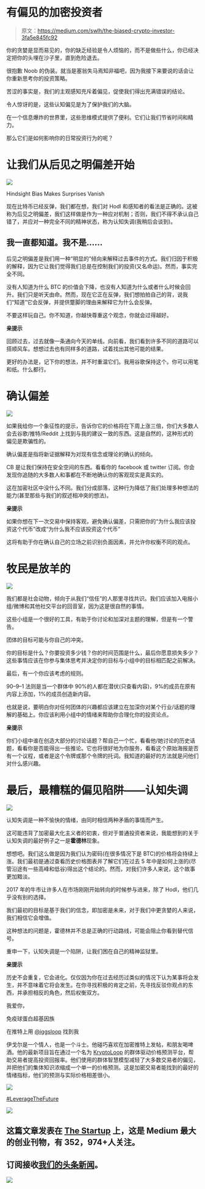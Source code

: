 # 有偏见的加密投资者

> 原文：<https://medium.com/swlh/the-biased-crypto-investor-3fa5e845fc92>

你的贪婪是显而易见的，你的缺乏经验是令人烦恼的，而不是做些什么，你已经决定把你的头埋在沙子里，直到危险退去。

很抱歉 Noob 的伪装。就当是塞翁失马焉知非福吧，因为我接下来要说的话会让你重新思考你的投资策略。

苦涩的事实是，我们的主观感知充斥着偏见，促使我们得出充满错误的结论。

令人惊讶的是，这些认知偏见是为了保护我们的大脑。

在一个信息爆炸的世界里，这些思维模式提供了便利。它们让我们节省时间和精力。

那么它们是如何影响你的日常投资行为的呢？

# 让我们从后见之明偏差开始

![](img/0364a3dbfc7e61b311237622cc3238b2.png)

Hindsight Bias Makes Surprises Vanish

现在比特币已经反弹，我们都在想，我们对 Hodl 和感知者的看法是正确的。这被称为后见之明偏差，我们这样做是作为一种应对机制；否则，我们不得不承认自己错了，并应对一种完全不同的精神状态，称为认知失调(我稍后会谈到)。

## 我一直都知道。我不是……

后见之明偏差是我们用一种“明显的”倾向来解释过去事件的方式。我们归因于积极的解释，因为它让我们觉得我们总是在控制我们的投资(又名命运)。然而，事实完全不同。

没有人知道为什么 BTC 的价值会下降，也没有人知道为什么或者什么时候会回升。我们只是听天由命。然而，现在它正在反弹，我们想拍拍自己的背，说我们“知道”它会反弹，并提供蹩脚的理由来解释它为什么会反弹。

不要这样玩自己。你不知道，你越快尊重这个观念，你就会过得越好。

**亲提示**

回顾过去，过去就像一条通向今天的单线。向前看，我们看到许多不同的道路可以搭顺风车。想想过去也有同样多的道路，试着找出其他可能的结果。

更好的办法是，记下你的想法，并不时重温它们。我用谷歌保持这个。你可以用笔和纸。什么都行。

# 确认偏差

![](img/d0e992836d8e1b027524ac5f366dd21c.png)

如果我给你一个象征性的提示，告诉你它的价格将在下周上涨三倍，你们大多数人会去谷歌/推特/Reddit 上找到与我的建议一致的东西。这是自然的，这种形式的偏见是欺骗性的。

确认偏差是指将新证据解释为对现有信念或理论的确认的倾向。

CB 是让我们保持在安全空间的东西。看看你的 facebook 或 twitter 订阅。你会发现你追随的大多数人和事都在不断地确认你的客观现实是真实的。

这在加密社区中没什么不同。我们分成部落，这种行为降低了我们处理多种想法的能力(甚至那些与我们的叙述相冲突的想法)。

**亲提示**

如果你想在下一次交易中保持客观，避免确认偏差，只需把你的“为什么我应该投资这个代币”改成“为什么我不应该投资这个代币”

这将有助于你在确认自己的立场之前识别负面因素，并允许你权衡不同的观点。

# 牧民是放羊的

![](img/d536f8636fb3f3f7dc9b20ef830a40bc.png)

我们都是社会动物，倾向于从我们“信任”的人那里寻找共识。我们应该加入电报小组/微博和其他社交平台的回音室，因为这是很自然的事情。

这些小组是一个很好的工具，有助于你讨论和加深对主题的理解，但是有一个警告。

团体的目标可能与你自己的冲突。

你的目标是什么？你要投资多少钱？你的时间范围是什么，最后你愿意损失多少？这些事情应该在你参与集体思考并决定你的目标与小组中的目标相匹配之前解决。

最后，有一个你应该考虑的规则。

90–9–1 法则是当一个群体中 90%的人都在潜伏(只查看内容)，9%的成员在原有内容上添加，1%的成员创造新内容。

也就是说，要明白你对任何团体的兴趣都应该建立在加深你对某个行业/话题的理解的基础上。你应该利用小组中的情绪来帮助你合理化你的投资论点。

**亲提示**

你们小组中谁在创造大部分的讨论话题？帮自己一个忙，看看他/她讨论的历史话题，看看你是否能得出一些推论。它也将很好地为你服务，看看这个原始海报是否有一个议程，或者是这个令牌或那个令牌的托词。我知道的最好的方法就是问他们对什么感兴趣。

# 最后，最糟糕的偏见陷阱——认知失调

![](img/81bb7a6dab7cd9e9400e348869a9eace.png)

认知失调是一种不愉快的情绪，由同时相信两种矛盾的事情而产生。

这可能违背了加密最大化主义者的初衷，但对于普通投资者来说，我能想到的关于认知失调的最好例子之一是**霍德林**现象。

想想吧。我们这么做是因为我们认为密码(在很多情况下是 BTC)的价格将会持续上涨。我们最初是通过查看历史价格图表并了解它们在过去 5 年中是如何上涨的(尽管沿途有一些高峰和低谷)得出这个结论的。然而，对我们许多人来说，这个故事更加黯淡。

2017 年的牛市让许多人在市场刚刚开始转向的时候参与进来，除了 Hodl，他们几乎没有别的选择。

我们最初的目标是基于我们的信念，即加密是未来，对于我们中更贪婪的人来说，我们相信它会增值。

这种想法的问题是，霍德林并不总是正确的行动路线，可能会阻止你看到替代信号。

重申一下，认知失调是一个陷阱，让我们困在自己的精神监狱里。

**亲提示**

历史不会重复，它会进化。仅仅因为你在过去经历过类似的情况下认为某事将会发生，并不意味着它将会发生。在你寻找积极的肯定之前，先寻找反驳你观点的东西，并承担相反的角色，然后权衡双方。

我爱你，

免疫球蛋白超基因族

在推特上用 [@iggsloop](https://twitter.com/IggsLoop) 找到我

伊戈尔是一个情人，也是一个斗士。他碰巧喜欢在加密推特上发帖，和朋友喝啤酒。他的最新项目旨在通过一个名为 [KryptoLoop](http://www.kryptoLoop.com) 的群体驱动价格预测平台，帮助交易者提高投资回报率。他们使用的群体智慧模型减轻了大多数交易者的偏见，并把他们的集体知识浓缩成一个单一的价格预测。这是加密交易者能找到的最好的情绪指标，他们的预测与实际价格相差很小。

![](img/6ad35a937b0d3284c5cfc0005d4cb9b4.png)

[#LeverageTheFuture](http://www.kryptoloop.com)

[![](img/308a8d84fb9b2fab43d66c117fcc4bb4.png)](https://medium.com/swlh)

## 这篇文章发表在 [The Startup](https://medium.com/swlh) 上，这是 Medium 最大的创业刊物，有 352，974+人关注。

## 订阅接收[我们的头条新闻](http://growthsupply.com/the-startup-newsletter/)。

[![](img/b0164736ea17a63403e660de5dedf91a.png)](https://medium.com/swlh)